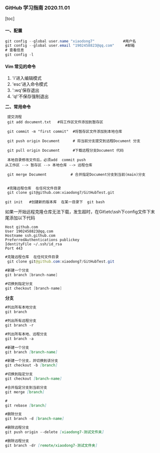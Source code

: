 ### **GitHub 学习指南   2020.11.01**

[toc]









#### 一、配置

```java
git config --global user.name "xiaodong7"             #用户名
git config --global user.email "1902458823@qq.com"     #邮箱
# 查看信息
git config -l  
```



#### Vim 常见的命令

1. 'i'进入编辑模式
2. 'esc'进入命令模式
3. ':wq'保存退出
4. 'q!'不保存强制退出

**二、常用命令**

```
 提交流程
 git add document.txt   #将工作区文件添加到暂存区

 git commit -m "first commit"  #将暂存区文件添加到本地仓库
 
 git push origin Document      # 将当前分支提交到远程Document 分支
 
 git pull origin Document      #下载远程分支Document 代码
 
 本地目录修改文件后，必须add  commit push
从工作区 --> 暂存区 --> 本地仓库 --> 远程仓库

 git merge Document           # 合并指定Document分支到当前(main)分支
 
 
 #克隆远程仓库  在任何文件目录
 git clone git@github.com:xiaodong7/GitHubTest.git

```



```
git init   #创建新的版本库  在某一目录下  git bash
```



如果一开始远程克隆仓库无法下载，发生超时，在Git\etc\ssh下config文件下末尾添加以下代码

```
Host github.com
User 1902458823@qq.com
Hostname ssh.github.com
PreferredAuthentications publickey
IdentityFile ~/.ssh/id_rsa
Port 443
```



```java
#克隆远程仓库  在任何文件目录
 git clone git@github.com:xiaodong7/GitHubTest.git

#新建一个分支
git branch [branch-name] 

#切换到指定分支
git checkout [branch-name] 

```

**分支**

```markdown
#列出所有本地分支
git branch

#列出所有远程分支
git branch -r 

#列出所有本地、远程分支
git branch -a 

#新建一个分支
git branch [branch-name] 

#新建一个分支，并切换到该分支
git checkout -b [branch] 

#切换到指定分支
git checkout [branch-name] 

#合并指定分支到当前分支
git merge [branch] 

#
git rebase [branch]

#删除分支
git branch -d [branch-name]

#删除远程分支
git push origin --delete [xiaodong7-测试文件夹] 

#删除远程分支
git branch -dr [remote/xiaodong7-测试文件夹]
```















